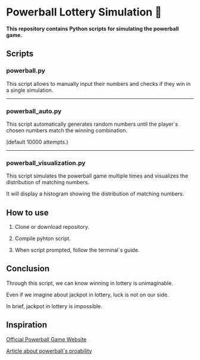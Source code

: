 # Powerball Lottery Simulation 🎰

**This repository contains Python scripts for simulating the powerball game.**

## Scripts

### powerball.py

This script allows to manually input their numbers and checks if they win in a single simulation.

---

### powerball_auto.py

This script automatically generates random numbers until the player`s chosen numbers match the winning combination.

(default 10000 attempts.)

---

### powerball_visualization.py

This script simulates the powerball game multiple times and visualizes the distribution of matching numbers.

It will display a histogram showing the distribution of matching numbers.

## How to use

1. Clone or download repository.

2. Compile pyhton script.

3. When script prompted, follow the terminal`s guide.

## Conclusion

Through this script, we can know winning in lottery is unimaginable.

Even if we imagine about jackpot in lottery, luck is not on our side.

In brief, jackpot in lottery is impossible.

## Inspiration

[Official Powerball Game Website](https://www.powerball.com/)

[Article about powerball`s proability](https://www.cbsnews.com/news/powerball-drawing-jackpot-lottery-odds-of-winning/)
